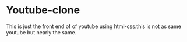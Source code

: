 # Youtube-clone
This is just the front end of of youtube using html-css.this is not as same youtube but nearly the same.
